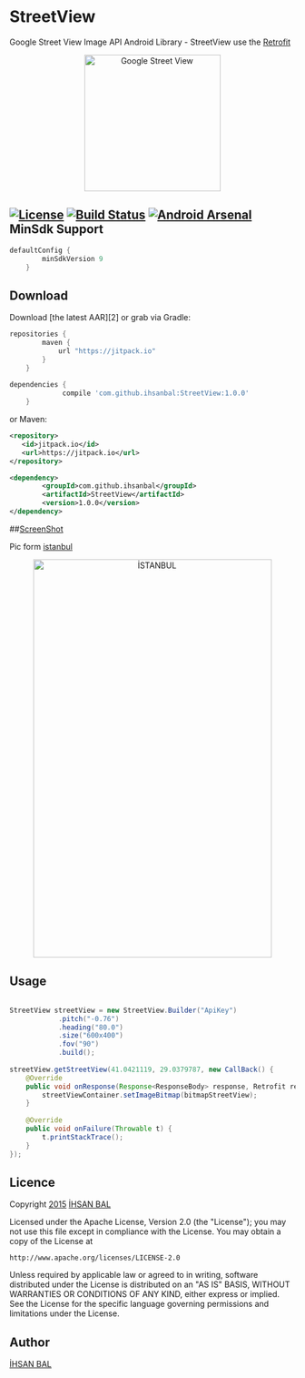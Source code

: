 StreetView
=======
Google Street View Image API Android Library - 
StreetView use the [Retrofit](https://github.com/square/retrofit) 

<p align="center">
    <img src="https://lh3.googleusercontent.com/50-i3khy6z44n6xQsiJKx6WqLWK4zeb6IyXJYW2qZJGBE_2QvWSI5an09m-H7WgMlRqQ=w300-rw" alt="Google Street View" height="240" width="240"/>
</p>

[![License](http://img.shields.io/badge/License-Apache%202-brightgreen.svg?style=flat)](https://github.com/ihsanbal/StreetView/blob/master/LICENSE)
[![Build Status](https://travis-ci.org/ihsanbal/StreetView.svg?branch=master)](https://travis-ci.org/ihsanbal/StreetView)
[![Android Arsenal](https://img.shields.io/badge/Android%20Arsenal-StreetView-green.svg?style=flat)](http://android-arsenal.com/details/1/2041)
MinSdk Support
--------
```groovy
defaultConfig {
        minSdkVersion 9
    }
```

Download
--------

Download [the latest AAR][2] or grab via Gradle:
```groovy
repositories {
	    maven {
	        url "https://jitpack.io"
	    }
	}
	
dependencies {
	         compile 'com.github.ihsanbal:StreetView:1.0.0'
	}
```
or Maven:
```xml
<repository>
   <id>jitpack.io</id>
   <url>https://jitpack.io</url>
</repository>

<dependency>
	    <groupId>com.github.ihsanbal</groupId>
	    <artifactId>StreetView</artifactId>
	    <version>1.0.0</version>
</dependency>
```

##[ScreenShot](https://github.com/ihsanbal/StreetView/blob/master/images/device-istanbul_view.png)

Pic form [istanbul](https://www.google.com.tr/maps/place/%C4%B0stanbul/@41.02881,28.946502,3a,75y,90t/data=!3m8!1e2!3m6!1s87258476!2e1!3e10!6s%2F%2Flh6.googleusercontent.com%2Fproxy%2FJOnyZ62VmmGhlqtu5FwscwAxSc9rCB0ptWdxKyF47Cs9wpPRZ6U8rfLgweSv3eU8sZsKK-9SOGISndy3eyX44SbQwBSC-w%3Dw139-h86!7i4704!8i2900!4m2!3m1!1s0x14caa7040068086b:0xe1ccfe98bc01b0d0!6m1!1e1?hl=tr)

<p align="center">
    <img src="https://github.com/ihsanbal/StreetView/blob/master/images/device-istanbul_view.png" alt="İSTANBUL" height="700" width="420"/>
</p>

Usage
--------

```java

StreetView streetView = new StreetView.Builder("ApiKey")
            .pitch("-0.76")
            .heading("80.0")
            .size("600x400")
            .fov("90")
            .build();
                            
streetView.getStreetView(41.0421119, 29.0379787, new CallBack() {
    @Override
    public void onResponse(Response<ResponseBody> response, Retrofit retrofit, Bitmap bitmapStreetView) {
        streetViewContainer.setImageBitmap(bitmapStreetView);
    }
                         
    @Override
    public void onFailure(Throwable t) {
        t.printStackTrace();
    }
});

```

Licence
--------------
Copyright [2015]() [İHSAN BAL](https://github.com/ihsanbal)

Licensed under the Apache License, Version 2.0 (the "License");
you may not use this file except in compliance with the License.
You may obtain a copy of the License at

    http://www.apache.org/licenses/LICENSE-2.0

Unless required by applicable law or agreed to in writing, software
distributed under the License is distributed on an "AS IS" BASIS,
WITHOUT WARRANTIES OR CONDITIONS OF ANY KIND, either express or implied.
See the License for the specific language governing permissions and
limitations under the License.

Author
--------------
[İHSAN BAL](https://github.com/ihsanbal)
